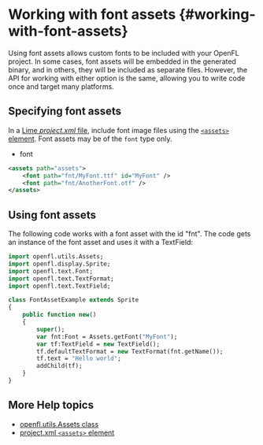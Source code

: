 # Working with font assets {#working-with-font-assets}

Using font assets allows custom fonts to be included with your OpenFL project. In some cases, font assets will be embedded in the
generated binary, and in others, they will be included as separate files.
However, the API for working with either option is the same, allowing you to
write code once and target many platforms.

## Specifying font assets

In a
[Lime _project.xml_ file](https://lime.openfl.org/docs/project-files/xml-format/),
include font image files using the
[`<assets>` element](https://lime.openfl.org/docs/project-files/xml-format/#assets).
Font assets may be of the `font` type only.

- font

```xml
<assets path="assets">
	<font path="fnt/MyFont.ttf" id="MyFont" />
	<font path="fnt/AnotherFont.otf" />
</assets>
```

## Using font assets

The following code works with a font asset with the id "fnt". The code gets
an instance of the font asset and uses it with a TextField:

```haxe
import openfl.utils.Assets;
import openfl.display.Sprite;
import openfl.text.Font;
import openfl.text.TextFormat;
import openfl.text.TextField;

class FontAssetExample extends Sprite
{
	public function new()
	{
		super();
		var fnt:Font = Assets.getFont("MyFont");
		var tf:TextField = new TextField();
		tf.defaultTextFormat = new TextFormat(fnt.getName());
		tf.text = "Hello world";
		addChild(tf);
	}
}
```

## More Help topics

- [openfl.utils.Assets class](https://api.openfl.org/openfl/utils/Assets.html)
- [project.xml `<assets>` element](https://lime.openfl.org/docs/project-files/xml-format/#assets)
